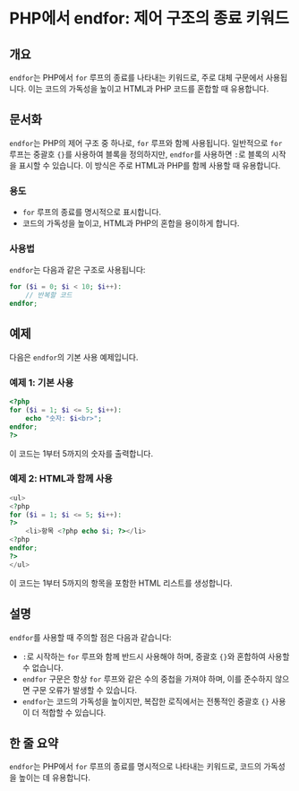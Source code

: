 <!--
Meta Description: # PHP에서 endfor: 제어 구조의 종료 키워드 ## 개요 `endfor`는 PHP에서 `for` 루프의 종료를 나타내는 키워드로, 주로 대체 구문에서 사용됩니다. 이는 코드의 가독성을 높이고 HTML과 PHP 코드를 혼합할 때 유용합니다. ## 문서화 `endf...
Meta Keywords: endfor, php, 코드의, 가독성을, html과
-->

# PHP에서 endfor: 제어 구조의 종료 키워드

## 개요
`endfor`는 PHP에서 `for` 루프의 종료를 나타내는 키워드로, 주로 대체 구문에서 사용됩니다. 이는 코드의 가독성을 높이고 HTML과 PHP 코드를 혼합할 때 유용합니다.

## 문서화
`endfor`는 PHP의 제어 구조 중 하나로, `for` 루프와 함께 사용됩니다. 일반적으로 `for` 루프는 중괄호 `{}`를 사용하여 블록을 정의하지만, `endfor`를 사용하면 `:`로 블록의 시작을 표시할 수 있습니다. 이 방식은 주로 HTML과 PHP를 함께 사용할 때 유용합니다.

### 용도
- `for` 루프의 종료를 명시적으로 표시합니다.
- 코드의 가독성을 높이고, HTML과 PHP의 혼합을 용이하게 합니다.

### 사용법
`endfor`는 다음과 같은 구조로 사용됩니다:

```php
for ($i = 0; $i < 10; $i++): 
    // 반복할 코드
endfor;
```

## 예제
다음은 `endfor`의 기본 사용 예제입니다.

### 예제 1: 기본 사용
```php
<?php
for ($i = 1; $i <= 5; $i++): 
    echo "숫자: $i<br>";
endfor;
?>
```
이 코드는 1부터 5까지의 숫자를 출력합니다.

### 예제 2: HTML과 함께 사용
```php
<ul>
<?php
for ($i = 1; $i <= 5; $i++): 
?>
    <li>항목 <?php echo $i; ?></li>
<?php
endfor;
?>
</ul>
```
이 코드는 1부터 5까지의 항목을 포함한 HTML 리스트를 생성합니다.

## 설명
`endfor`를 사용할 때 주의할 점은 다음과 같습니다:
- `:`로 시작하는 `for` 루프와 함께 반드시 사용해야 하며, 중괄호 `{}`와 혼합하여 사용할 수 없습니다.
- `endfor` 구문은 항상 `for` 루프와 같은 수의 중첩을 가져야 하며, 이를 준수하지 않으면 구문 오류가 발생할 수 있습니다.
- `endfor`는 코드의 가독성을 높이지만, 복잡한 로직에서는 전통적인 중괄호 `{}` 사용이 더 적합할 수 있습니다.

## 한 줄 요약
`endfor`는 PHP에서 `for` 루프의 종료를 명시적으로 나타내는 키워드로, 코드의 가독성을 높이는 데 유용합니다.